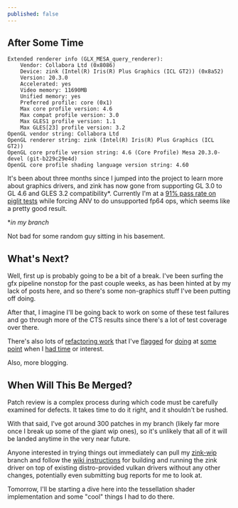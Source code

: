 ```yaml
---
published: false
---
```

## After Some Time

```
Extended renderer info (GLX_MESA_query_renderer):
    Vendor: Collabora Ltd (0x8086)
    Device: zink (Intel(R) Iris(R) Plus Graphics (ICL GT2)) (0x8a52)
    Version: 20.3.0
    Accelerated: yes
    Video memory: 11690MB
    Unified memory: yes
    Preferred profile: core (0x1)
    Max core profile version: 4.6
    Max compat profile version: 3.0
    Max GLES1 profile version: 1.1
    Max GLES[23] profile version: 3.2
OpenGL vendor string: Collabora Ltd
OpenGL renderer string: zink (Intel(R) Iris(R) Plus Graphics (ICL GT2))
OpenGL core profile version string: 4.6 (Core Profile) Mesa 20.3.0-devel (git-b229c29e4d)
OpenGL core profile shading language version string: 4.60
```

It's been about three months since I jumped into the project to learn more about graphics drivers, and zink has now gone from supporting GL 3.0 to GL 4.6 and GLES 3.2 compatibility*. Currently I'm at a [91% pass rate on piglit tests]({{site.url}}/assets/new3/index.html) while forcing ANV to do unsupported fp64 ops, which seems like a pretty good result.

**in my branch*

Not bad for some random guy sitting in his basement.

## What's Next?
Well, first up is probably going to be a bit of a break. I've been surfing the gfx pipeline nonstop for the past couple weeks, as has been hinted at by my lack of posts here, and so there's some non-graphics stuff I've been putting off doing.

After that, I imagine I'll be going back to work on some of these test failures and go through more of the CTS results since there's a lot of test coverage over there.

There's also lots of [refactoring work](https://gitlab.freedesktop.org/mesa/mesa/-/issues/3447) that I've [flagged](https://gitlab.freedesktop.org/mesa/mesa/-/issues/3361) for [doing](https://gitlab.freedesktop.org/mesa/mesa/-/issues/3359) at [some point](https://gitlab.freedesktop.org/mesa/mesa/-/issues/3284) when I [had time](https://gitlab.freedesktop.org/mesa/mesa/-/issues/3404) or interest.

Also, more blogging.

## When Will This Be Merged?
Patch review is a complex process during which code must be carefully examined for defects. It takes time to do it right, and it shouldn't be rushed.

With that said, I've got around 300 patches in my branch (likely far more once I break up some of the giant wip ones), so it's unlikely that all of it will be landed anytime in the very near future.

Anyone interested in trying things out immediately can pull my [zink-wip](https://gitlab.freedesktop.org/zmike/mesa/-/commits/zink-wip) branch and follow the [wiki instructions](https://gitlab.freedesktop.org/kusma/mesa/-/wikis/zink-building-and-running) for building and running the zink driver on top of existing distro-provided vulkan drivers without any other changes, potentially even submitting bug reports for me to look at.


Tomorrow, I'll be starting a dive here into the tessellation shader implementation and some "cool" things I had to do there.